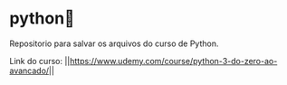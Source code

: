# python🐍

Repositorio para salvar os arquivos do curso de Python.

Link do curso:
            ||<https://www.udemy.com/course/python-3-do-zero-ao-avancado/>||
